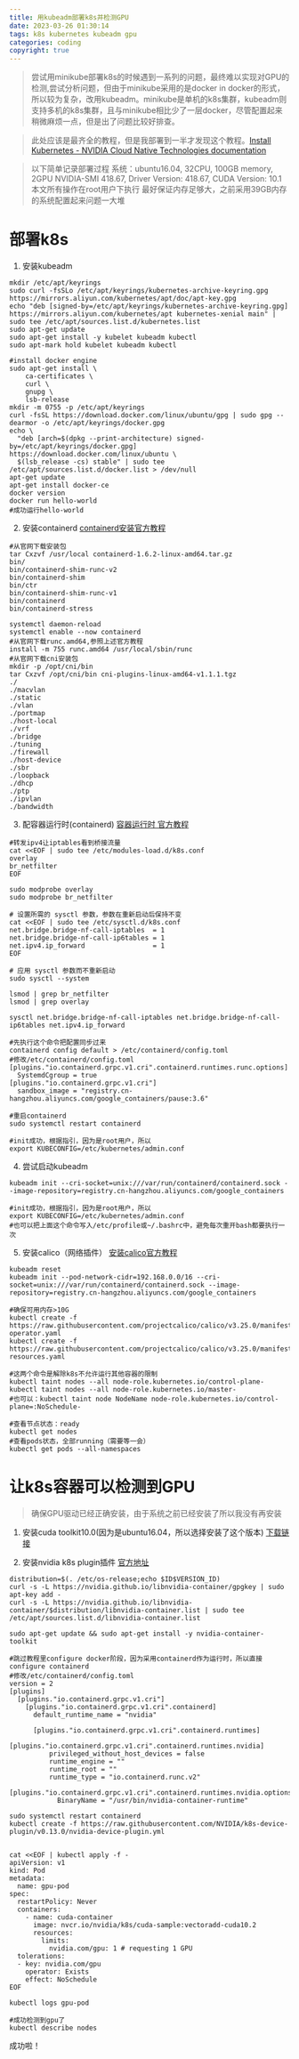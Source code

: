 ```yaml
---
title: 用kubeadm部署k8s并检测GPU
date: 2023-03-26 01:30:14
tags: k8s kubernetes kubeadm gpu
categories: coding
copyright: true
---
```


> 尝试用minikube部署k8s的时候遇到一系列的问题，最终难以实现对GPU的检测,尝试分析问题，但由于minikube采用的是docker in docker的形式，所以较为复杂，改用kubeadm。minikube是单机的k8s集群，kubeadm则支持多机的k8s集群，且与minikube相比少了一层docker，尽管配置起来稍微麻烦一点，但是出了问题比较好排查。

> 此处应该是最齐全的教程，但是我部署到一半才发现这个教程。[Install Kubernetes - NVIDIA Cloud Native Technologies documentation](https://docs.nvidia.com/datacenter/cloud-native/kubernetes/install-k8s.html)

> 以下简单记录部署过程
> 系统：ubuntu16.04, 32CPU, 100GB memory, 2GPU
> NVIDIA-SMI 418.67, Driver Version: 418.67, CUDA Version: 10.1
> 本文所有操作在root用户下执行
> 最好保证内存足够大，之前采用39GB内存的系统配置起来问题一大堆

# 部署k8s

1. 安装kubeadm
  ```
  mkdir /etc/apt/keyrings
  sudo curl -fsSLo /etc/apt/keyrings/kubernetes-archive-keyring.gpg https://mirrors.aliyun.com/kubernetes/apt/doc/apt-key.gpg
  echo "deb [signed-by=/etc/apt/keyrings/kubernetes-archive-keyring.gpg] https://mirrors.aliyun.com/kubernetes/apt kubernetes-xenial main" | sudo tee /etc/apt/sources.list.d/kubernetes.list
  sudo apt-get update
  sudo apt-get install -y kubelet kubeadm kubectl
  sudo apt-mark hold kubelet kubeadm kubectl

  #install docker engine
  sudo apt-get install \
      ca-certificates \
      curl \
      gnupg \
      lsb-release
  mkdir -m 0755 -p /etc/apt/keyrings
  curl -fsSL https://download.docker.com/linux/ubuntu/gpg | sudo gpg --dearmor -o /etc/apt/keyrings/docker.gpg
  echo \
    "deb [arch=$(dpkg --print-architecture) signed-by=/etc/apt/keyrings/docker.gpg] https://download.docker.com/linux/ubuntu \
    $(lsb_release -cs) stable" | sudo tee /etc/apt/sources.list.d/docker.list > /dev/null
  apt-get update
  apt-get install docker-ce 
  docker version 
  docker run hello-world
  #成功运行hello-world

  ```

2. 安装containerd
  [containerd安装官方教程](https://github.com/containerd/containerd/blob/main/docs/getting-started.md)
  ```
  #从官网下载安装包
  tar Cxzvf /usr/local containerd-1.6.2-linux-amd64.tar.gz
  bin/
  bin/containerd-shim-runc-v2
  bin/containerd-shim
  bin/ctr
  bin/containerd-shim-runc-v1
  bin/containerd
  bin/containerd-stress

  systemctl daemon-reload
  systemctl enable --now containerd
  #从官网下载runc.amd64,参照上述官方教程
  install -m 755 runc.amd64 /usr/local/sbin/runc
  #从官网下载cni安装包
  mkdir -p /opt/cni/bin
  tar Cxzvf /opt/cni/bin cni-plugins-linux-amd64-v1.1.1.tgz
  ./
  ./macvlan
  ./static
  ./vlan
  ./portmap
  ./host-local
  ./vrf
  ./bridge
  ./tuning
  ./firewall
  ./host-device
  ./sbr
  ./loopback
  ./dhcp
  ./ptp
  ./ipvlan
  ./bandwidth
  ```

3. 配容器运行时(containerd)
  [容器运行时 官方教程](https://kubernetes.io/zh-cn/docs/setup/production-environment/container-runtimes/)
  ```
  #转发ipv4让iptables看到桥接流量
  cat <<EOF | sudo tee /etc/modules-load.d/k8s.conf
  overlay
  br_netfilter
  EOF

  sudo modprobe overlay
  sudo modprobe br_netfilter

  # 设置所需的 sysctl 参数，参数在重新启动后保持不变
  cat <<EOF | sudo tee /etc/sysctl.d/k8s.conf
  net.bridge.bridge-nf-call-iptables  = 1
  net.bridge.bridge-nf-call-ip6tables = 1
  net.ipv4.ip_forward                 = 1
  EOF

  # 应用 sysctl 参数而不重新启动
  sudo sysctl --system

  lsmod | grep br_netfilter
  lsmod | grep overlay

  sysctl net.bridge.bridge-nf-call-iptables net.bridge.bridge-nf-call-ip6tables net.ipv4.ip_forward

  #先执行这个命令把配置同步过来
  containerd config default > /etc/containerd/config.toml
  #修改/etc/containerd/config.toml
  [plugins."io.containerd.grpc.v1.cri".containerd.runtimes.runc.options]
    SystemdCgroup = true
  [plugins."io.containerd.grpc.v1.cri"]
  	sandbox_image = "registry.cn-hangzhou.aliyuncs.com/google_containers/pause:3.6"

  #重启containerd
  sudo systemctl restart containerd

  #init成功，根据指引，因为是root用户，所以
  export KUBECONFIG=/etc/kubernetes/admin.conf

  ```
4. 尝试启动kubeadm
  ```
  kubeadm init --cri-socket=unix:///var/run/containerd/containerd.sock --image-repository=registry.cn-hangzhou.aliyuncs.com/google_containers

  #init成功，根据指引，因为是root用户，所以
  export KUBECONFIG=/etc/kubernetes/admin.conf
  #也可以把上面这个命令写入/etc/profile或~/.bashrc中，避免每次重开bash都要执行一次
  ```

5. 安装calico（网络插件）
  [安装calico官方教程](https://docs.tigera.io/calico/latest/getting-started/kubernetes/quickstart)
  ```
  kubeadm reset 
  kubeadm init --pod-network-cidr=192.168.0.0/16 --cri-socket=unix:///var/run/containerd/containerd.sock --image-repository=registry.cn-hangzhou.aliyuncs.com/google_containers

  #确保可用内存>10G
  kubectl create -f https://raw.githubusercontent.com/projectcalico/calico/v3.25.0/manifests/tigera-operator.yaml
  kubectl create -f https://raw.githubusercontent.com/projectcalico/calico/v3.25.0/manifests/custom-resources.yaml

  #这两个命令是解除k8s不允许运行其他容器的限制
  kubectl taint nodes --all node-role.kubernetes.io/control-plane-
  kubectl taint nodes --all node-role.kubernetes.io/master-
  #也可以：kubectl taint node NodeName node-role.kubernetes.io/control-plane=:NoSchedule-

  #查看节点状态：ready
  kubectl get nodes
  #查看pods状态，全部running（需要等一会）
  kubectl get pods --all-namespaces
  ```

# 让k8s容器可以检测到GPU

> 确保GPU驱动已经正确安装，由于系统之前已经安装了所以我没有再安装

1. 安装cuda toolkit10.0(因为是ubuntu16.04，所以选择安装了这个版本)
  [下载链接](https://developer.nvidia.com/cuda-10.0-download-archive?target_os=Linux&target_arch=x86_64&target_distro=Ubuntu&target_version=1604)

2. 安装nvidia k8s plugin插件
  [官方地址](https://github.com/NVIDIA/k8s-device-plugin#quick-start)
  ```
  distribution=$(. /etc/os-release;echo $ID$VERSION_ID)
  curl -s -L https://nvidia.github.io/libnvidia-container/gpgkey | sudo apt-key add -
  curl -s -L https://nvidia.github.io/libnvidia-container/$distribution/libnvidia-container.list | sudo tee /etc/apt/sources.list.d/libnvidia-container.list

  sudo apt-get update && sudo apt-get install -y nvidia-container-toolkit

  #跳过教程里configure docker阶段，因为采用containerd作为运行时，所以直接configure containerd
  #修改/etc/containerd/config.toml
  version = 2
  [plugins]
    [plugins."io.containerd.grpc.v1.cri"]
      [plugins."io.containerd.grpc.v1.cri".containerd]
        default_runtime_name = "nvidia"

        [plugins."io.containerd.grpc.v1.cri".containerd.runtimes]
          [plugins."io.containerd.grpc.v1.cri".containerd.runtimes.nvidia]
            privileged_without_host_devices = false
            runtime_engine = ""
            runtime_root = ""
            runtime_type = "io.containerd.runc.v2"
            [plugins."io.containerd.grpc.v1.cri".containerd.runtimes.nvidia.options]
              BinaryName = "/usr/bin/nvidia-container-runtime"

  sudo systemctl restart containerd
  kubectl create -f https://raw.githubusercontent.com/NVIDIA/k8s-device-plugin/v0.13.0/nvidia-device-plugin.yml


  cat <<EOF | kubectl apply -f -
  apiVersion: v1
  kind: Pod
  metadata:
    name: gpu-pod
  spec:
    restartPolicy: Never
    containers:
      - name: cuda-container
        image: nvcr.io/nvidia/k8s/cuda-sample:vectoradd-cuda10.2
        resources:
          limits:
            nvidia.com/gpu: 1 # requesting 1 GPU
    tolerations:
    - key: nvidia.com/gpu
      operator: Exists
      effect: NoSchedule
  EOF

  kubectl logs gpu-pod

  #成功检测到gpu了
  kubectl describe nodes
  ```

成功啦！